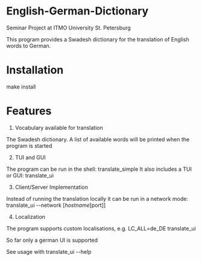 # English-German-Dictionary
Seminar Project at ITMO University St. Petersburg

This program provides a Swadesh dictionary for the translation of English words to German.

# Installation
make install

# Features
1) Vocabulary available for translation

The Swadesh dictionary. A list of available words will be printed when the program is started

2) TUI and GUI

The program can be run in the shell:
  translate_simple
It also includes a TUI or GUI:
  translate_ui
  
3) Client/Server Implementation

Instead of running the translation locally it can be run in a network mode:
  translate_ui --network [$hostname [$port]]
  
4) Localization

The program supports custom localisations, e.g.
  LC_ALL=de_DE translate_ui
  
So far only a german UI is supported

See usage with translate_ui --help
  
